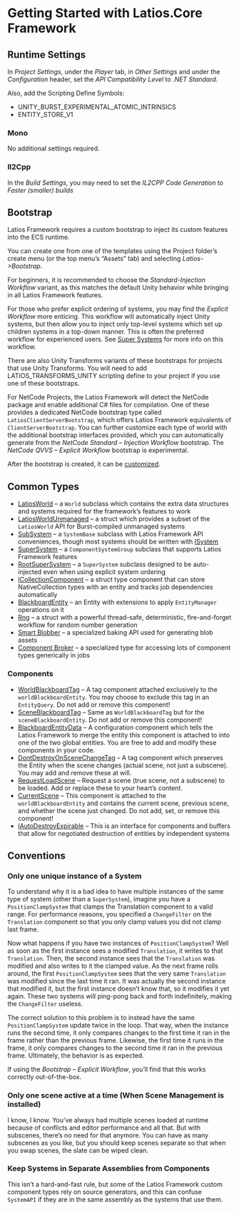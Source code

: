 # Getting Started with Latios.Core Framework

## Runtime Settings

In *Project Settings*, under the *Player* tab, in *Other Settings* and under the
*Configuration* header, set the *API Compatibility Level* to *.NET Standard*.

Also, add the Scripting Define Symbols:

-   UNITY_BURST_EXPERIMENTAL_ATOMIC_INTRINSICS
-   ENTITY_STORE_V1

### Mono

No additional settings required.

### Il2Cpp

In the *Build Settings*, you may need to set the *IL2CPP Code Generation* to
*Faster (smaller) builds*

## Bootstrap

Latios Framework requires a custom bootstrap to inject its custom features into
the ECS runtime.

You can create one from one of the templates using the Project folder’s create
menu (or the top menu’s “Assets” tab) and selecting *Latios-\>Bootstrap*.

For beginners, it is recommended to choose the *Standard-Injection Workflow*
variant, as this matches the default Unity behavior while bringing in all Latios
Framework features.

For those who prefer explicit ordering of systems, you may find the *Explicit
Workflow* more enticing. This workflow will automatically inject Unity systems,
but then allow you to inject only top-level systems which set up children
systems in a top-down manner. This is often the preferred workflow for
experienced users. See [Super Systems](Super%20Systems.md) for more info on this
workflow.

There are also Unity Transforms variants of these bootstraps for projects that
use Unity Transforms. You will need to add LATIOS_TRANSFORMS_UNITY scripting
define to your project if you use one of these bootstraps.

For NetCode Projects, the Latios Framework will detect the NetCode package and
enable additional C\# files for compilation. One of these provides a dedicated
NetCode bootstrap type called `LatiosClientServerBootstrap`, which offers Latios
Framework equivalents of `ClientServerBootstrap`. You can further customize each
type of world with the additional bootstrap interfaces provided, which you can
automatically generate from the *NetCode Standard – Injection Workflow*
bootstrap. The *NetCode QVVS – Explicit Workflow* bootstrap is experimental.

After the bootstrap is created, it can be
[customized](Customizing%20the%20Bootstraps.md).

## Common Types

-   [LatiosWorld](LatiosWorld%20in%20Detail.md) – a `World` subclass which
    contains the extra data structures and systems required for the framework’s
    features to work
-   [LatiosWorldUnmanaged](ISystem%20Support.md) – a struct which provides a
    subset of the `LatiosWorld` API for Burst-compiled unmanaged systems
-   [SubSystem](Sub-Systems.md) – a `SystemBase` subclass with Latios Framework
    API conveniences, though most systems should be written with
    [ISystem](ISystem%20Support.md)
-   [SuperSystem](Super%20Systems.md) – a `ComponentSystemGroup` subclass that
    supports Latios Framework features
-   [RootSuperSystem](Super%20Systems.md) – a `SuperSystem` subclass designed to
    be auto-injected even when using explicit system ordering
-   [ICollectionComponent](Collection%20and%20Managed%20Struct%20Components.md)
    – a struct type component that can store NativeCollection types with an
    entity and tracks job dependencies automatically
-   [BlackboardEntity](Blackboard%20Entities.md) – an Entity with extensions to
    apply `EntityManager` operations on it
-   [Rng](Rng%20and%20RngToolkit.md) – a struct with a powerful thread-safe,
    deterministic, fire-and-forget workflow for random number generation
-   [Smart Blobber](Smart%20Blobbers.md) – a specialized baking API used for
    generating blob assets
-   [Component Broker](Component%20Broker.md) – a specialized type for accessing
    lots of component types generically in jobs

### Components

-   [WorldBlackboardTag](Blackboard%20Entities.md) – A tag component attached
    exclusively to the `worldBlackboardEntity`. You may choose to exclude this
    tag in an `EntityQuery`. Do not add or remove this component!
-   [SceneBlackboardTag](Blackboard%20Entities.md) – Same as
    `WorldBlackboardTag` but for the `sceneBlackboardEntity`. Do not add or
    remove this component!
-   [BlackboardEntityData](Blackboard%20Entities.md) – A configuration component
    which tells the Latios Framework to merge the entity this component is
    attached to into one of the two global entities. You are free to add and
    modify these components in your code.
-   [DontDestroyOnSceneChangeTag](Scene%20Management.md) – A tag component which
    preserves the Entity when the scene changes (actual scene, not just a
    subscene). You may add and remove these at will.
-   [RequestLoadScene](Scene%20Management.md) – Request a scene (true scene, not
    a subscene) to be loaded. Add or replace these to your heart’s content.
-   [CurrentScene](Scene%20Management.md) – This component is attached to the
    `worldBlackboardEntity` and contains the current scene, previous scene, and
    whether the scene just changed. Do not add, set, or remove this component!
-   [IAutoDestroyExpirable](Auto-Destroy%20Expirables.md) – This is an interface
    for components and buffers that allow for negotiated destruction of entities
    by independent systems

## Conventions

### Only one unique instance of a System

To understand why it is a bad idea to have multiple instances of the same type
of system (other than a `SuperSystem`), imagine you have a `PositionClampSystem`
that clamps the Translation component to a valid range. For performance reasons,
you specified a `ChangeFilter` on the `Translation` component so that you only
clamp values you did not clamp last frame.

Now what happens if you have two instances of `PositionClampSystem`? Well as
soon as the first instance sees a modified `Translation`, it writes to that
`Translation`. Then, the second instance sees that the `Translation` was
modified and also writes to it the clamped value. As the next frame rolls
around, the first `PositionClampSystem` sees that the very same `Translation`
was modified since the last time it ran. It was actually the second instance
that modified it, but the first instance doesn’t know that, so it modifies it
yet again. These two systems will ping-pong back and forth indefinitely, making
the `ChangeFilter` useless.

The correct solution to this problem is to instead have the same
`PositionClampSystem` update twice in the loop. That way, when the instance runs
the second time, it only compares changes to the first time it ran in the frame
rather than the previous frame. Likewise, the first time it runs in the frame,
it only compares changes to the second time it ran in the previous frame.
Ultimately, the behavior is as expected.

If using the *Bootstrap – Explicit Workflow*, you’ll find that this works
correctly out-of-the-box.

### Only one scene active at a time (When Scene Management is installed)

I know, I know. You’ve always had multiple scenes loaded at runtime because of
conflicts and editor performance and all that. But with subscenes, there’s no
need for that anymore. You can have as many subscenes as you like, but you
should keep scenes separate so that when you swap scenes, the slate can be wiped
clean.

### Keep Systems in Separate Assemblies from Components

This isn’t a hard-and-fast rule, but some of the Latios Framework custom
component types rely on source generators, and this can confuse `SystemAPI` if
they are in the same assembly as the systems that use them.
